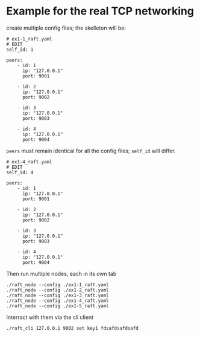 # Example for the real TCP networking

create multiple config files; the skelleton will be:
```
# ex1-1_raft.yaml
# EDIT
self_id: 1

peers:
    - id: 1
      ip: "127.0.0.1"
      port: 9001

    - id: 2
      ip: "127.0.0.1"
      port: 9002

    - id: 3
      ip: "127.0.0.1"
      port: 9003

    - id: 4
      ip: "127.0.0.1"
      port: 9004

```

`peers` must remain identical for all the config files; `self_id` will differ.

```
# ex1-4_raft.yaml
# EDIT
self_id: 4

peers:
    - id: 1
      ip: "127.0.0.1"
      port: 9001

    - id: 2
      ip: "127.0.0.1"
      port: 9002

    - id: 3
      ip: "127.0.0.1"
      port: 9003

    - id: 4
      ip: "127.0.0.1"
      port: 9004

```

Then run multiple nodes, each in its own tab
```
./raft_node --config ./ex1-1_raft.yaml
./raft_node --config ./ex1-2_raft.yaml
./raft_node --config ./ex1-3_raft.yaml
./raft_node --config ./ex1-4_raft.yaml
./raft_node --config ./ex1-5_raft.yaml
```

Interract with them via the cli client
```
./raft_cli 127.0.0.1 9002 set key1 fdsafdsafdsafd
```
